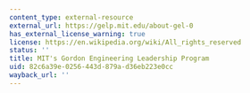 ```yaml
---
content_type: external-resource
external_url: https://gelp.mit.edu/about-gel-0
has_external_license_warning: true
license: https://en.wikipedia.org/wiki/All_rights_reserved
status: ''
title: MIT's Gordon Engineering Leadership Program
uid: 82c6a39e-0256-443d-879a-d36eb223e0cc
wayback_url: ''
---
```

